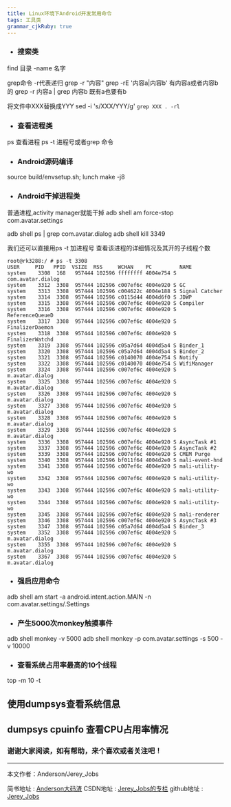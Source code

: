 ```yaml
---
title: Linux环境下Android开发常用命令
tags: 工具类
grammar_cjkRuby: true
---
```


- ### 搜索类
find 目录 -name 名字

grep命令  -r代表递归
grep -r "内容"
grep -rE '内容a|内容b'    有内容a或者内容b的
grep -r  内容a | grep 内容b   既有a也要有b

将文件中XXX替换成YYY
sed -i 's/XXX/YYY/g' `grep XXX . -rl`


- ### 查看进程类
ps 查看进程
ps -t 进程号或者grep 命令

- ### Android源码编译
source build/envsetup.sh;
lunch 
make -j8

- ### Android干掉进程类
普通进程,activity manager就能干掉
adb shell am force-stop com.avatar.settings

adb shell ps | grep com.avatar.dialog
adb shell kill 3349

我们还可以直接用ps -t 加进程号 查看该进程的详细情况及其开的子线程个数
``` stylus
root@rk3288:/ # ps -t 3308                                                     
USER     PID   PPID  VSIZE  RSS     WCHAN    PC         NAME
system    3308  168   957444 102596 ffffffff 4004e754 S com.avatar.dialog
system    3312  3308  957444 102596 c007ef6c 4004e920 S GC
system    3313  3308  957444 102596 c004622c 4004e188 S Signal Catcher
system    3314  3308  957444 102596 c0115d44 4004d6f0 S JDWP
system    3315  3308  957444 102596 c007ef6c 4004e920 S Compiler
system    3316  3308  957444 102596 c007ef6c 4004e920 S ReferenceQueueD
system    3317  3308  957444 102596 c007ef6c 4004e920 S FinalizerDaemon
system    3318  3308  957444 102596 c007ef6c 4004e920 S FinalizerWatchd
system    3319  3308  957444 102596 c05a7d64 4004d5a4 S Binder_1
system    3320  3308  957444 102596 c05a7d64 4004d5a4 S Binder_2
system    3321  3308  957444 102596 c0140070 4004e754 S Notify
system    3322  3308  957444 102596 c0140070 4004e754 S WifiManager
system    3324  3308  957444 102596 c007ef6c 4004e920 S m.avatar.dialog
system    3325  3308  957444 102596 c007ef6c 4004e920 S m.avatar.dialog
system    3326  3308  957444 102596 c007ef6c 4004e920 S m.avatar.dialog
system    3327  3308  957444 102596 c007ef6c 4004e920 S m.avatar.dialog
system    3328  3308  957444 102596 c007ef6c 4004e920 S m.avatar.dialog
system    3329  3308  957444 102596 c007ef6c 4004e920 S m.avatar.dialog
system    3336  3308  957444 102596 c007ef6c 4004e920 S AsyncTask #1
system    3337  3308  957444 102596 c007ef6c 4004e920 S AsyncTask #2
system    3339  3308  957444 102596 c007ef6c 4004e920 S CMEM Purge
system    3340  3308  957444 102596 bf011f64 4004d2e0 S mali-event-hnd
system    3341  3308  957444 102596 c007ef6c 4004e920 S mali-utility-wo
system    3342  3308  957444 102596 c007ef6c 4004e920 S mali-utility-wo
system    3343  3308  957444 102596 c007ef6c 4004e920 S mali-utility-wo
system    3344  3308  957444 102596 c007ef6c 4004e920 S mali-utility-wo
system    3345  3308  957444 102596 c007ef6c 4004e920 S mali-renderer
system    3346  3308  957444 102596 c007ef6c 4004e920 S AsyncTask #3
system    3347  3308  957444 102596 c05a7d64 4004d5a4 S Binder_3
system    3352  3308  957444 102596 c007ef6c 4004e920 S m.avatar.dialog
system    3355  3308  957444 102596 c007ef6c 4004e920 S m.avatar.dialog
system    3367  3308  957444 102596 c007ef6c 4004e920 S m.avatar.dialog

```

- ### 强启应用命令
adb shell am start -a android.intent.action.MAIN -n com.avatar.settings/.Settings


- ### 产生5000次monkey触摸事件
adb shell monkey -v 5000
adb shell monkey -p com.avatar.settings -s 500 -v 10000

- ### 查看系统占用率最高的10个线程
top -m 10 -t

## 使用dumpsys查看系统信息
   dumpsys cpuinfo 查看CPU占用率情况
 ----------
 ### 谢谢大家阅读，如有帮助，来个喜欢或者关注吧！

 ----------
 本文作者：Anderson/Jerey_Jobs

 简书地址   :  [Anderson大码渣][1]
 CSDN地址   :  [Jerey_Jobs的专栏][2]
 github地址 :  [Jerey_Jobs][3]
 

  [1]: http://www.jianshu.com/users/016a5ba708a0/latest_articles
  [2]: http://blog.csdn.net/jerey_jobs
  [3]: https://github.com/Jerey-Jobs